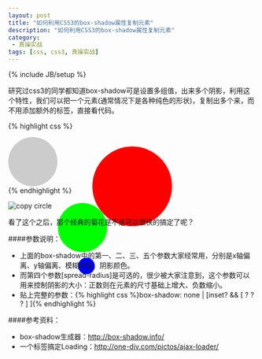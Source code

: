 ```yaml
---
layout: post
title: "如何利用CSS3的box-shadow属性复制元素"
description: "如何利用CSS3的box-shadow属性复制元素"
category:
 - 真操实战
tags: [css, css3, 真操实战]
---
```

{% include JB/setup %}

研究过css3的同学都知道box-shadow可是设置多组值，出来多个阴影，利用这个特性，我们可以把一个元素(通常情况下是各种纯色的形状)，复制出多个来，而不用添加额外的标签，直接看代码。

{% highlight css %}
<style type="text/css">  
.circle{    
    width: 100px;    
    height: 100px;    
    background-color: #ccc;    
    border-radius: 50px;    
    box-shadow: 202px 50px 0 31px #f00,  
    101px 134px 0 0px #0f0,  
    109px 212px 0 -33px #00f;  
}    
</style>  
<div class="circle"></div> 
{% endhighlight %}

![copy circle][1]


看了这个之后，那个经典的菊花是不是可以很快的搞定了呢？

####参数说明：
<ul>
<li>上面的box-shadow中的第一、二、三、五个参数大家经常用，分别是x轴偏离、y轴偏离、模糊半径、阴影颜色。</li>
<li>而第四个参数[spread-radius]是可选的，很少被大家注意到，这个参数可以用来控制阴影的大小：正数则在元素的尺寸基础上增大、负数缩小。</li>
<li>贴上完整的参数：{% highlight css %}box-shadow:  none | [inset? && [ <offset-x> <offset-y> <blur-radius>? <spread-radius>? <color>? ] ]{% endhighlight %}</li>
</ul>

####参考资料：
* box-shadow生成器：http://box-shadow.info/
* 一个标签搞定Loading：http://one-div.com/pictos/ajax-loader/

[1]: http://fefly.github.com/content/20121218/copy-dot.png "copy-dot.png"
